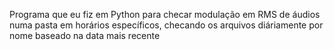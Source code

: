 Programa que eu fiz em Python para checar modulação em RMS de áudios numa pasta em horários específicos, checando os arquivos diáriamente por nome baseado na data mais recente

